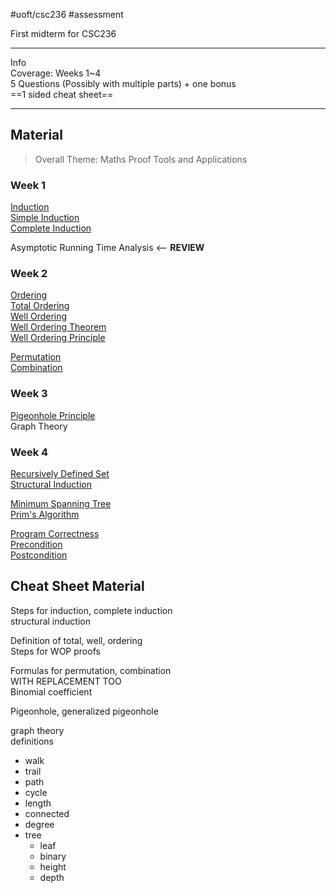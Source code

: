 #uoft/csc236 #assessment 

First midterm for CSC236

---
Info  
	Coverage: Weeks 1~4  
	5 Questions (Possibly with multiple parts) + one bonus  
	==1 sided cheat sheet==

---
## Material
> Overall Theme: Maths Proof Tools and Applications

### Week 1
[Induction](CSC236%20Notes/Induction.md)  
	[Simple Induction](CSC236%20Notes/Simple%20Induction.md)  
	[Complete Induction](CSC236%20Notes/Complete%20Induction.md)

Asymptotic Running Time Analysis <-- **REVIEW**

### Week 2

[Ordering](CSC236%20Notes/Ordering.md)  
	[Total Ordering](CSC236%20Notes/Total%20Ordering.md)  
[Well Ordering](CSC236%20Notes/Well%20Ordering.md)  
	[Well Ordering Theorem](CSC236%20Notes/Well%20Ordering%20Theorem.md)  
	[Well Ordering Principle](CSC236%20Notes/Well%20Ordering%20Principle.md)

[Permutation](../../Statistics/STA237%20Notes/Permutation.md)  
[Combination](../../Statistics/STA237%20Notes/Combination.md)

### Week 3
[Pigeonhole Principle](CSC236%20Notes/Pigeonhole%20Principle.md)  
Graph Theory

### Week 4
[Recursively Defined Set](CSC236%20Notes/Recursively%20Defined%20Set.md)  
[Structural Induction](CSC236%20Notes/Structural%20Induction.md)

[Minimum Spanning Tree](Minimum%20Spanning%20Tree)  
[Prim's Algorithm](Prim's%20Algorithm)

[Program Correctness](CSC236%20Notes/Program%20Correctness.md)  
	[Precondition](CSC236%20Notes/Precondition.md)  
	[Postcondition](CSC236%20Notes/Postcondition.md)
## Cheat Sheet Material
Steps for induction, complete induction  
structural induction

Definition of total, well, ordering  
Steps for WOP proofs

Formulas for permutation, combination  
	WITH REPLACEMENT TOO  
Binomial coefficient

Pigeonhole, generalized pigeonhole

graph theory  
definitions
- walk
- trail
- path
- cycle
- length
- connected
- degree
- tree
	- leaf
	- binary
	- height
	- depth



